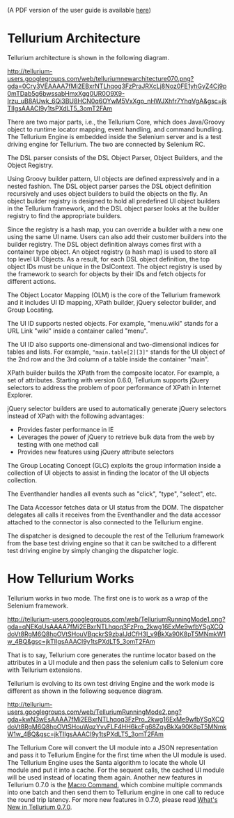 (A PDF version of the user guide is available [here](http://aost.googlecode.com/files/tellurium-reference-0.7.0.pdf))



# Tellurium Architecture #


Tellurium architecture is shown in the following diagram.

http://tellurium-users.googlegroups.com/web/telluriumnewarchitecture070.png?gda=0Cry3VEAAAA7fMi2EBxrNTLhqoq3FzPraJRXcLj8Noz0FE1yhGyZ4Cj9p0mTDab5g6bwssabHmxXgg0UR0O9X9-Irzu_uB8AUwk_6Qi3BU8HCN0q6OYwM5VxXgp_nHWJXhfr7YhqVgA&gsc=jkTIIgsAAACI9y1tsPXdLT5_3omT2FAm

There are two major parts, i.e., the Tellurium Core, which does Java/Groovy object to runtime locator mapping, event handling, and command bundling. The Tellurium Engine is embedded inside the Selenium server and is a test driving engine for Tellurium. The two are connected by Selenium RC.

The DSL parser consists of the DSL Object Parser, Object Builders, and the Object Registry.

Using Groovy builder pattern, UI objects are defined expressively and in a nested fashion. The DSL object parser parses the DSL object definition recursively and uses object builders to build the objects on the fly. An object builder registry is designed to hold all predefined UI object builders in the Tellurium framework, and the DSL object parser looks at the builder registry to find the appropriate builders.

Since the registry is a hash map, you can override a builder with a new one using the same UI name. Users can also add their customer builders into the builder registry. The DSL object definition always comes first with a container type object. An object registry (a hash map) is used to store all top level UI Objects. As a result, for each DSL object definition, the top object IDs must be unique in the DslContext. The object registry is used by the framework to search for objects by their IDs and fetch objects for different actions.

The Object Locator Mapping (OLM) is the core of the Tellurium framework and it includes UI ID mapping, XPath builder, jQuery selector builder, and Group Locating.

The UI ID supports nested objects. For example, "menu.wiki" stands for a URL Link "wiki" inside a container called "menu".

The UI ID also supports one-dimensional and two-dimensional indices for tables and lists. For example, `"main.table[2][3]"` stands for the UI object of the 2nd row and the 3rd column of a table inside the container "main".

XPath builder builds the XPath from the composite locator. For example, a set of attributes. Starting with version 0.6.0, Tellurium supports jQuery selectors to address the problem of poor performance of XPath in Internet Explorer.

jQuery selector builders are used to automatically generate jQuery selectors instead of XPath with the following advantages:

  * Provides faster performance in IE
  * Leverages the power of jQuery to retrieve bulk data from the web by testing with one method call
  * Provides new features using jQuery attribute selectors

The Group Locating Concept (GLC) exploits the group information inside a collection of UI objects to assist in finding the locator of the UI objects collection.

The Eventhandler handles all events such as "click", "type", "select", etc.

The Data Accessor fetches data or UI status from the DOM. The dispatcher delegates all calls it receives from the Eventhandler and the data accessor attached to the connector is also connected to the Tellurium engine.

The dispatcher is designed to decouple the rest of the Tellurium framework from the base test driving engine so that it can be switched to a different test driving engine by simply changing the dispatcher logic.

# How Tellurium Works #

Tellurium works in two mode. The first one is to work as a wrap of the Selenium framework.

http://tellurium-users.googlegroups.com/web/TelluriumRunningMode1.png?gda=qNEKqUsAAAA7fMi2EBxrNTLhqoq3FzPro_2kwg16ExMe9wfbYSgXCQdoVt8RgM6Q8hpOVtSHouVBqckrS9zbalJdCfH3I_v9BkXa90K8pT5MNmkW1w_4BQ&gsc=jkTIIgsAAACI9y1tsPXdLT5_3omT2FAm

That is to say, Tellurium core generates the runtime locator based on the attributes in a UI module and then pass the selenium calls to Selenium core with Tellurium extensions.

Tellurium is evolving to its own test driving Engine and the work mode is different as shown in the following sequence diagram.

http://tellurium-users.googlegroups.com/web/TelluriumRunningMode2.png?gda=kwN3wEsAAAA7fMi2EBxrNTLhqoq3FzPro_2kwg16ExMe9wfbYSgXCQdoVt8RgM6Q8hpOVtSHouWqzYvvFLF4HH6kcFg68ZqyBkXa90K8pT5MNmkW1w_4BQ&gsc=jkTIIgsAAACI9y1tsPXdLT5_3omT2FAm

The Tellurium Core will convert the UI module into a JSON representation and pass it to Tellurium Engine for the first time when the UI module is used. The Tellurium Engine uses the Santa algorithm to locate the whole UI module and put it into a cache. For the sequent calls, the cached UI module will be used instead of locating them again. Another new features in Tellurium 0.7.0 is the [Macro Command](http://code.google.com/p/aost/wiki/Tellurium070Update#Macro_Command), which combine multiple commands into one batch and then send them to Tellurium engine in one call to reduce the round trip latency. For more new features in 0.7.0, please read [What's New in Tellurium 0.7.0](http://code.google.com/p/aost/wiki/Tellurium070Update).